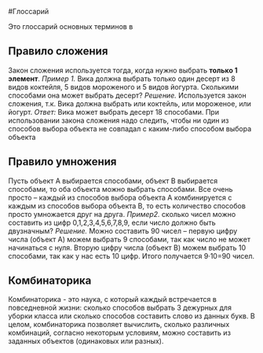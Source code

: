 #Глоссарий

Это глоссарий основных терминов в 

## Правило сложения
Закон сложения используется тогда, когда нужно выбрать **только 1 элемент**.
*Пример 1.*  Вика должна выбрать только один десерт из 8 видов коктейля, 5 видов мороженого и 5 видов йогурта. Сколькими способами она может выбрать десерт?
*Решение.*
Используется закон сложения, т.к. Вика должна выбрать или коктейль, или мороженое, или йогурт.
*Ответ:* Вика может выбрать десерт 18 способами.
При использовании закона сложения надо следить, чтобы ни один из способов выбора объекта  не совпадал с каким-либо способом выбора объекта  

## Правило умножения
Пусть объект А выбирается способами, объект В выбирается  способами, то оба объекта можно выбрать  способами.
Все очень просто – каждый из  способов выбора объекта А комбинируется с каждым из  способов выбора объекта В, то есть количество способов просто умножается друг на друга.
*Пример2.* сколько чисел можно составить из цифр 0,1,2,3,4,5,6,7,8,9, если число должно быть двузначным? 
*Решение.*
Можно составить 90 чисел – первую цифру числа (объект А) можем выбрать 9 способами, так как число не может начинаться с нуля. Вторую цифру числа (объект В) можем выбрать 10 способами, так как у нас есть 10 цифр. Итого получается 9·10=90 чисел.

## Комбинаторика
 Комбинаторика - это наука, с который каждый встречается в повседневной жизни: сколько способов выбрать 3 дежурных для уборки класса или сколько способов составить слово из данных букв. В целом, комбинаторика позволяет вычислить, сколько различных комбинаций, согласно некоторым условиям, можно составить из заданных объектов (одинаковых или разных).
